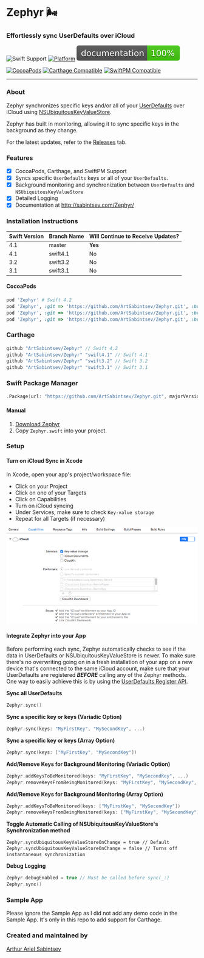 # Zephyr 🌬️

### Effortlessly sync UserDefaults over iCloud

![Swift Support](https://img.shields.io/badge/Swift-4.2%2C%204.1%2C%203.2%2C%203.1-orange.svg) [![Platform](https://img.shields.io/badge/Platforms-iOS%20%7c%20tvOS-lightgray.svg?style=flat)](http://cocoadocs.org/docsets/Zephyr) ![Documentation](https://github.com/ArtSabintsev/Zephyr/blob/master/docs/badge.svg)

[![CocoaPods](https://img.shields.io/cocoapods/v/Zephyr.svg)]()  [![Carthage Compatible](https://img.shields.io/badge/Carthage-compatible-4BC51D.svg?style=flat)]() [![SwiftPM Compatible](https://img.shields.io/badge/SwiftPM-Compatible-brightgreen.svg)](https://swift.org/package-manager/)

---
### About

Zephyr synchronizes specific keys and/or all of your [UserDefaults](https://developer.apple.com/documentation/foundation/userdefaults) over iCloud using [NSUbiquitousKeyValueStore](https://developer.apple.com/library/ios/documentation/Foundation/Reference/NSUbiquitousKeyValueStore_class/).

Zephyr has built in monitoring, allowing it to sync specific keys in the background as they change.

For the latest updates, refer to the [Releases](https://github.com/ArtSabintsev/Zephyr/releases) tab.

### Features
- [x] CocoaPods, Carthage, and SwiftPM Support
- [x] Syncs specific `UserDefaults` keys or all of your `UserDefaults`.
- [x] Background monitoring and synchronization between `UserDefaults` and `NSUbiquitousKeyValueStore`
- [x] Detailed Logging
- [x] Documentation at http://sabintsev.com/Zephyr/

### Installation Instructions

| Swift Version |  Branch Name  | Will Continue to Receive Updates?
| ------------- | ------------- |  -------------
| 4.1  | master   | **Yes**
| 4.1  | swift4.1 | No
| 3.2  | swift3.2 | No
| 3.1  | swift3.1 | No

#### CocoaPods
```ruby
pod 'Zephyr' # Swift 4.2
pod 'Zephyr', :git => 'https://github.com/ArtSabintsev/Zephyr.git', :branch => 'swift4.1' # Swift 4.1
pod 'Zephyr', :git => 'https://github.com/ArtSabintsev/Zephyr.git', :branch => 'swift3.2' # Swift 3.2
pod 'Zephyr', :git => 'https://github.com/ArtSabintsev/Zephyr.git', :branch => 'swift3.1' # Swift 3.1
```

### Carthage
``` swift
github "ArtSabintsev/Zephyr" // Swift 4.2
github "ArtSabintsev/Zephyr" "swift4.1" // Swift 4.1
github "ArtSabintsev/Zephyr" "swift3.2" // Swift 3.2
github "ArtSabintsev/Zephyr" "swift3.1" // Swift 3.1
```

### Swift Package Manager
``` swift
.Package(url: "https://github.com/ArtSabintsev/Zephyr.git", majorVersion: 3)
```

#### Manual

1. [Download Zephyr](http://github.com/ArtSabintsev/Zephyr/archive/master.zip)
2. Copy `Zephyr.swift` into your project.

### Setup

#### Turn on iCloud Sync in Xcode
In Xcode, open your app's project/workspace file:
- Click on your Project
- Click on one of your Targets
- Click on Capabilities
- Turn on iCloud syncing
- Under Services, make sure to check `Key-value storage`
- Repeat for all Targets (if necessary)

![How to turn on iCloud Key Value Store Syncing](https://github.com/ArtSabintsev/Zephyr/blob/master/Assets/XcodeSettings.png?raw=true "How to turn on iCloud Key Value Store Syncing")

#### Integrate Zephyr into your App

Before performing each sync, Zephyr automatically checks to see if the data in UserDefaults or NSUbiquitousKeyValueStore is newer. To make sure there's no overwriting going on in a fresh installation of your app on a new device that's connected to the same iCloud account, make sure that your UserDefaults are registered ***BEFORE*** calling any of the Zephyr methods. One way to easily achieve this is by using the [UserDefaults Register API](https://developer.apple.com/documentation/foundation/userdefaults/1417065-register).

**Sync all UserDefaults**
```Swift
Zephyr.sync()
```

**Sync a specific key or keys (Variadic Option)**
```Swift
Zephyr.sync(keys: "MyFirstKey", "MySecondKey", ...)
```

**Sync a specific key or keys (Array Option)**
```Swift
Zephyr.sync(keys: ["MyFirstKey", "MySecondKey"])
```

**Add/Remove Keys for Background Monitoring (Variadic Option)**

```Swift
Zephyr.addKeysToBeMonitored(keys: "MyFirstKey", "MySecondKey", ...)
Zephyr.removeKeysFromBeingMonitored(keys: "MyFirstKey", "MySecondKey", ...)
```

**Add/Remove Keys for Background Monitoring (Array Option)**
```Swift
Zephyr.addKeysToBeMonitored(keys: ["MyFirstKey", "MySecondKey"])
Zephyr.removeKeysFromBeingMonitored(keys: ["MyFirstKey", "MySecondKey"])
```
**Toggle Automatic Calling of NSUbiquitousKeyValueStore's Synchronization method**
```
Zephyr.syncUbiquitousKeyValueStoreOnChange = true // Default
Zephyr.syncUbiquitousKeyValueStoreOnChange = false // Turns off instantaneous synchronization
```

**Debug Logging**
```Swift
Zephyr.debugEnabled = true // Must be called before sync(_:)
Zephyr.sync()
```

### Sample App

Please ignore the Sample App as I did not add any demo code in the Sample App. It's only in this repo to add support for Carthage.

### Created and maintained by
[Arthur Ariel Sabintsev](http://www.sabintsev.com/)
